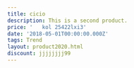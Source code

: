 ```yaml
---
title: cicio
description: This is a second product.
price: '   kol 25422lxi3'
date: '2018-05-01T00:00:00.000Z'
tags: Trend
layout: product2020.html
discount: jjjjjjjj99
---
```


